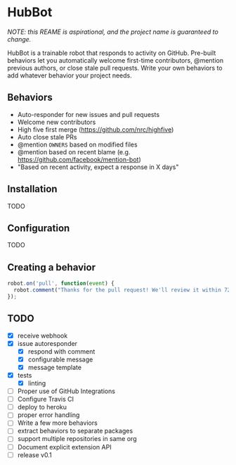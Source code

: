 # HubBot

_NOTE: this REAME is aspirational, and the project name is guaranteed to change._

HubBot is a trainable robot that responds to activity on GitHub. Pre-built behaviors let you automatically welcome first-time contributors, @mention previous authors, or close stale pull requests. Write your own behaviors to add whatever behavior your project needs.

## Behaviors

- Auto-responder for new issues and pull requests
- Welcome new contributors
- High five first merge (https://github.com/nrc/highfive)
- Auto close stale PRs
- @mention `OWNERS` based on modified files
- @mention based on recent blame (e.g. https://github.com/facebook/mention-bot)
- "Based on recent activity, expect a response in X days"

## Installation

TODO

## Configuration

TODO

## Creating a behavior

```javascript
robot.on('pull', function(event) {
  robot.comment("Thanks for the pull request! We'll review it within 72 hours!");
});
```

## TODO

- [x] receive webhook
- [x] issue autoresponder
  - [x] respond with comment
  - [x] configurable message
  - [x] message template
- [x] tests
  - [x] linting
- [ ] Proper use of GitHub Integrations
- [ ] Configure Travis CI
- [ ] deploy to heroku
- [ ] proper error handling
- [ ] Write a few more behaviors
- [ ] extract behaviors to separate packages
- [ ] support multiple repositories in same org
- [ ] Document explicit extension API
- [ ] release v0.1
